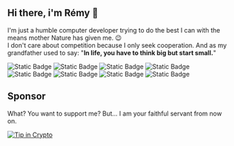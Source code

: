 ## Hi there, i'm Rémy 👋

I'm just a humble computer developer trying to do the best I can with the means mother Nature has given me. 😉  
I don't care about competition because I only seek cooperation. And as my grandfather used to say: "**In life, you have to think big but start small.**"

![Static Badge](https://img.shields.io/badge/code-javascript-F7DF1E?logo=javascript)
![Static Badge](https://img.shields.io/badge/code-nodejs-5FA04E?logo=nodedotjs)
![Static Badge](https://img.shields.io/badge/code-typescript-3178C6?logo=typescript)
![Static Badge](https://img.shields.io/badge/framework-nestjs-red?logo=nestjs)
![Static Badge](https://img.shields.io/badge/database-mariadb-003545?logo=mariadb)
![Static Badge](https://img.shields.io/badge/database-postgresql-blue?logo=postgresql)
![Static Badge](https://img.shields.io/badge/test-mocha-8D6748?logo=mocha)
![Static Badge](https://img.shields.io/badge/os-ubuntu-E95420?logo=ubuntu)

## Sponsor
What? You want to support me? But... I am your faithful servant from now on.

[![Tip in Crypto](https://tip.md/badge.svg)](https://tip.md/trezheur)

